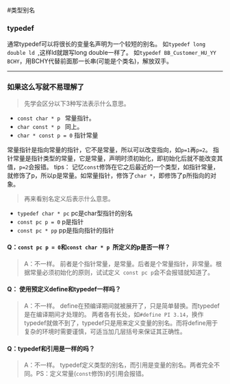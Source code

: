 #类型别名

### typedef
通常typedef可以将很长的变量名声明为一个较短的别名。
如`typedef long double ld `,这样ld就跟写long double一样了。
如`typedef BB_Customer_HU_YY BCHY`，用BCHY代替前面那一长串(可能是个类名)，解放双手。

-----
### 如果这么写就不易理解了

> 先学会区分以下3种写法表示什么意思。

- ` const char * p  `	常量指针。
- ` char const * p  `	同上。
- ` char * const p = 0 `	指针常量

常量指针是指向常量的指针，它不是常量，所以可以改变指向，如`p=1`再`p=2`。
指针常量是指针类型的常量，它是常量，声明时须初始化，即初始化后就不能改变其值，`p=2`会报错。
tips： 记忆`const`修饰在它之后最近的一个类型，如指针常量，就修饰了p，所以p是常量。如常量指针，修饰了`char *`，即修饰了p所指向的对象。

> 再来看别名定义后表示什么意思。

- ` typedef char * pc `		pc是char型指针的别名
- ` const pc p = 0 `	p是指针
- ` const pc * pp `	pp是指向指针的指针

#### Q：` const pc p = 0 `和` const char * p  `所定义的p是否一样？
> A：不一样。
> 前者是个指针常量，是常量。后者是个常量指针，非常量。根据常量必须初始化的原则，试试定义` const pc p`会不会报错就知道了。


#### Q： 使用预定义define和typedef一样吗？
> A：不一样。
> define在预编译期间就被展开了，只是简单替换。而typedef是在编译期间才处理的。
> 两者各有长处，如`#define PI 3.14`，换作typedef就做不到了，typedef只是用来定义变量的别名。而将define用于复杂的环境时需要谨慎，可适当加几层括号来保证其正确性。


#### Q：typedef和引用是一样的吗？
> A：不一样。
> typedef定义类型的别名，而引用是变量的别名。两者完全不同。PS：定义常量(`const`修饰)的引用会报错。





